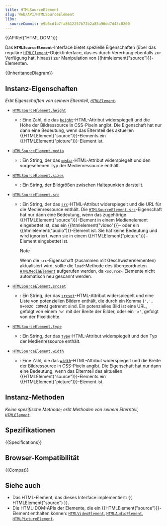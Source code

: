 ```yaml
---
title: HTMLSourceElement
slug: Web/API/HTMLSourceElement
l10n:
  sourceCommit: e9b6cd1b7fa8612257b72b2a85a96dd7d45c0200
---
```


{{APIRef("HTML DOM")}}

Das **`HTMLSourceElement`**-Interface bietet spezielle Eigenschaften (über das reguläre [`HTMLElement`](/de/docs/Web/API/HTMLElement)-Objektinterface, das es durch Vererbung ebenfalls zur Verfügung hat, hinaus) zur Manipulation von {{htmlelement("source")}}-Elementen.

{{InheritanceDiagram}}

## Instanz-Eigenschaften

_Erbt Eigenschaften von seinem Elternteil, [`HTMLElement`](/de/docs/Web/API/HTMLElement)._

- [`HTMLSourceElement.height`](/de/docs/Web/API/HTMLSourceElement/height)
  - : Eine Zahl, die das [`height`](/de/docs/Web/HTML/Reference/Elements/source#height)-HTML-Attribut widerspiegelt und die Höhe der Bildressource in CSS-Pixeln angibt. Die Eigenschaft hat nur dann eine Bedeutung, wenn das Elternteil des aktuellen {{HTMLElement("source")}}-Elements ein {{HTMLElement("picture")}}-Element ist.
- [`HTMLSourceElement.media`](/de/docs/Web/API/HTMLSourceElement/media)
  - : Ein String, der das [`media`](/de/docs/Web/HTML/Reference/Elements/source#media)-HTML-Attribut widerspiegelt und den vorgesehenen Typ der Medienressource enthält.
- [`HTMLSourceElement.sizes`](/de/docs/Web/API/HTMLSourceElement/sizes)
  - : Ein String, der Bildgrößen zwischen Haltepunkten darstellt.
- [`HTMLSourceElement.src`](/de/docs/Web/API/HTMLSourceElement/src)

  - : Ein String, der das [`src`](/de/docs/Web/HTML/Reference/Elements/source#src)-HTML-Attribut widerspiegelt und die URL für die Medienressource enthält. Die [`HTMLSourceElement.src`](/de/docs/Web/API/HTMLSourceElement/src)-Eigenschaft hat nur dann eine Bedeutung, wenn das zugehörige {{HTMLElement("source")}}-Element in einem Medienelement eingebettet ist, das ein {{htmlelement("video")}}- oder ein {{htmlelement("audio")}}-Element ist. Sie hat keine Bedeutung und wird ignoriert, wenn sie in einem {{HTMLElement("picture")}}-Element eingebettet ist.

    > [!NOTE]
    > Wenn die `src`-Eigenschaft (zusammen mit Geschwisterelementen) aktualisiert wird, sollte die `load`-Methode des übergeordneten [`HTMLMediaElement`](/de/docs/Web/API/HTMLMediaElement) aufgerufen werden, da `<source>`-Elemente nicht automatisch neu gescannt werden.

- [`HTMLSourceElement.srcset`](/de/docs/Web/API/HTMLSourceElement/srcset)
  - : Ein String, der das [`srcset`](/de/docs/Web/HTML/Reference/Elements/source#srcset)-HTML-Attribut widerspiegelt und eine Liste von potenziellen Bildern enthält, die durch ein Komma (`',', U+002C COMMA`) getrennt sind. Ein potenzielles Bild ist eine URL, gefolgt von einem `'w'` mit der Breite der Bilder, oder ein `'x'`, gefolgt von der Pixeldichte.
- [`HTMLSourceElement.type`](/de/docs/Web/API/HTMLSourceElement/type)
  - : Ein String, der das [`type`](/de/docs/Web/HTML/Reference/Elements/source#type)-HTML-Attribut widerspiegelt und den Typ der Medienressource enthält.
- [`HTMLSourceElement.width`](/de/docs/Web/API/HTMLSourceElement/width)
  - : Eine Zahl, die das [`width`](/de/docs/Web/HTML/Reference/Elements/source#width)-HTML-Attribut widerspiegelt und die Breite der Bildressource in CSS-Pixeln angibt. Die Eigenschaft hat nur dann eine Bedeutung, wenn das Elternteil des aktuellen {{HTMLElement("source")}}-Elements ein {{HTMLElement("picture")}}-Element ist.

## Instanz-Methoden

_Keine spezifische Methode; erbt Methoden von seinem Elternteil, [`HTMLElement`](/de/docs/Web/API/HTMLElement)._

## Spezifikationen

{{Specifications}}

## Browser-Kompatibilität

{{Compat}}

## Siehe auch

- Das HTML-Element, das dieses Interface implementiert: {{ HTMLElement("source") }}.
- Die HTML-DOM-APIs der Elemente, die ein {{HTMLElement("source")}}-Element enthalten können: [`HTMLVideoElement`](/de/docs/Web/API/HTMLVideoElement), [`HTMLAudioElement`](/de/docs/Web/API/HTMLAudioElement), [`HTMLPictureElement`](/de/docs/Web/API/HTMLPictureElement).
